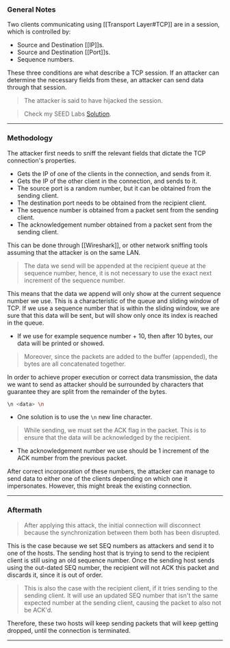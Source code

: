 ### General Notes

Two clients communicating using [[Transport Layer#TCP]] are in a session, which is controlled by:
* Source and Destination [[IP]]s.
* Source and Destination [[Port]]s.
* Sequence numbers.

These three conditions are what describe a TCP session. If an attacker can determine the necessary fields from these, an attacker can send data through that session. 
> The attacker is said to have hijacked the session.

> Check my SEED Labs [Solution](https://github.com/OmarMiniesy/Walkthroughs/blob/main/SEED%20Labs/Network%20Security/TCP%20Attacks%20Lab.md).

---
### Methodology

The attacker first needs to sniff the relevant fields that dictate the TCP connection's properties. 
* Gets the IP of one of the clients in the connection, and sends from it.
* Gets the IP of the other client in the connection, and sends to it.
* The source port is a random number, but it can be obtained from the sending client.
* The destination port needs to be obtained from the recipient client.
* The sequence number is obtained from a packet sent from the sending client.
* The acknowledgement number obtained from a packet sent from the sending client.

This can be done through [[Wireshark]], or other network sniffing tools assuming that the attacker is on the same LAN.

> The data we send will be appended at the recipient queue at the sequence number, hence, it is not necessary to use the exact next increment of the sequence number.

This means that the data we append will only show at the current sequence number we use. This is a characteristic of the queue and sliding window of TCP. If we use a sequence number that is within the sliding window, we are sure that this data will be sent, but will show only once its index is reached in the queue.
* If we use for example sequence number + 10, then after 10 bytes, our data will be printed or showed.

> Moreover, since the packets are added to the buffer (appended), the bytes are all concatenated together.

In order to achieve proper execution or correct data transmission, the data we want to send as attacker should be surrounded by characters that guarantee they are split from the remainder of the bytes.
```bash
\n <data> \n
```
* One solution is to use the `\n` new line character.

> While sending, we must set the ACK flag in the packet. This is to ensure that the data will be acknowledged by the recipient.
* The acknowledgement number we use should be 1 increment of the ACK number from the previous packet.

After correct incorporation of these numbers, the attacker can manage to send data to either one of the clients depending on which one it impersonates. However, this might break the existing connection.

---
### Aftermath

> After applying this attack, the initial connection will disconnect because the synchronization between them both has been disrupted.

This is the case because we set SEQ numbers as attackers and send it to one of the hosts. The sending host that is trying to send to the recipient client is still using an old sequence number. Once the sending host sends using the out-dated SEQ number, the recipient will not ACK this packet and discards it, since it is out of order.

> This is also the case with the recipient client, if it tries sending to the sending client. It will use an updated SEQ number that isn't the same expected number at the sending client, causing the packet to also not be ACK'd. 

Therefore, these two hosts will keep sending packets that will keep getting dropped, until the connection is terminated.

---
